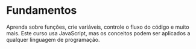# Fundamentos
 Aprenda sobre funções, crie variáveis, controle o fluxo do código e muito mais. Este curso usa JavaScript, mas os conceitos podem ser aplicados a qualquer linguagem de programação.
